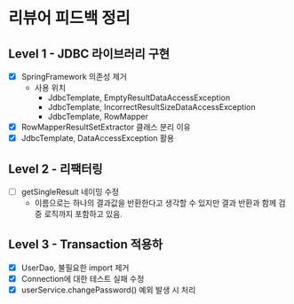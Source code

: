 # 리뷰어 피드백 정리

## Level 1 - JDBC 라이브러리 구현

- [x] SpringFramework 의존성 제거
    - 사용 위치
        - JdbcTemplate, EmptyResultDataAccessException
        - JdbcTemplate, IncorrectResultSizeDataAccessException
        - JdbcTemplate, RowMapper
- [x] RowMapperResultSetExtractor 클래스 분리 이유
- [x] JdbcTemplate, DataAccessException 활용

## Level 2 - 리팩터링

- [ ] getSingleResult 네이밍 수정
    - 이름으로는 하나의 결과값을 반환한다고 생각할 수 있지만 결과 반환과 함께 검증 로직까지 포함하고 있음.

## Level 3 - Transaction 적용하

- [x] UserDao, 불필요한 import 제거
- [x] Connection에 대한 테스트 실패 수정
- [x] userService.changePassword() 예외 발생 시 처리 
